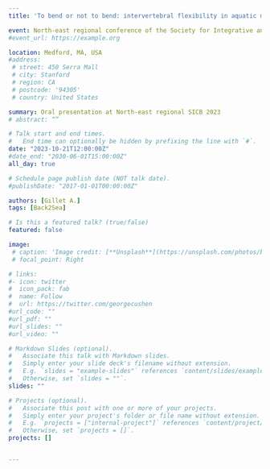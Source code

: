 ```yaml
---
title: 'To bend or not to bend: intervertebral flexibility in aquatic mammals'

event: North-east regional conference of the Society for Integrative and Comparative Biology
#event_url: https://example.org

location: Medford, MA, USA
#address:
 # street: 450 Serra Mall
 # city: Stanford
 # region: CA
 # postcode: '94305'
 # country: United States

summary: Oral presentation at North-east regional SICB 2023
# abstract: “”

# Talk start and end times.
#   End time can optionally be hidden by prefixing the line with `#`.
date: "2023-10-21T12:00:00Z"
#date_end: "2030-06-01T15:00:00Z"
all_day: true

# Schedule page publish date (NOT talk date).
#publishDate: "2017-01-01T00:00:00Z"

authors: [Gillet A.]
tags: [Back2Sea]

# Is this a featured talk? (true/false)
featured: false

image:
 # caption: 'Image credit: [**Unsplash**](https://unsplash.com/photos/bzdhc5b3Bxs)'
 # focal_point: Right

# links:
#- icon: twitter
#  icon_pack: fab
#  name: Follow
#  url: https://twitter.com/georgecushen
#url_code: ""
#url_pdf: ""
#url_slides: ""
#url_video: ""

# Markdown Slides (optional).
#   Associate this talk with Markdown slides.
#   Simply enter your slide deck's filename without extension.
#   E.g. `slides = "example-slides"` references `content/slides/example-slides.md`.
#   Otherwise, set `slides = ""`.
slides: ""

# Projects (optional).
#   Associate this post with one or more of your projects.
#   Simply enter your project's folder or file name without extension.
#   E.g. `projects = ["internal-project"]` references `content/project/deep-learning/index.md`.
#   Otherwise, set `projects = []`.
projects: []


---
```

